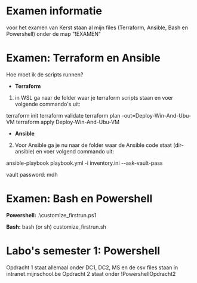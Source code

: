 # Examen informatie
voor het examen van Kerst staan al mijn files (Terraform, Ansible, Bash en Powershell) onder de map "!EXAMEN"

# Examen: Terraform en Ansible
Hoe moet ik de scripts runnen?
- **Terraform**
1. in WSL ga naar de folder waar je terraform scripts staan en voer volgende commando's uit:

terraform init
terraform validate
terraform plan -out=Deploy-Win-And-Ubu-VM
terraform apply Deploy-Win-And-Ubu-VM

- **Ansible**
2. Voor Ansible ga je nu naar de folder waar de Ansible code staat (dir-ansible) en voer volgend commando uit:

ansible-playbook playbook.yml -i inventory.ini --ask-vault-pass

vault password: mdh

# Examen: Bash en Powershell
**Powershell:**
.\customize_firstrun.ps1


**Bash:**
bash (or sh) customize_firstrun.sh




# Labo's semester 1: Powershell
Opdracht 1 staat allemaal onder DC1, DC2, MS en de csv files staan in intranet.mijnschool.be
Opdracht 2 staat onder !PowershellOpdracht2